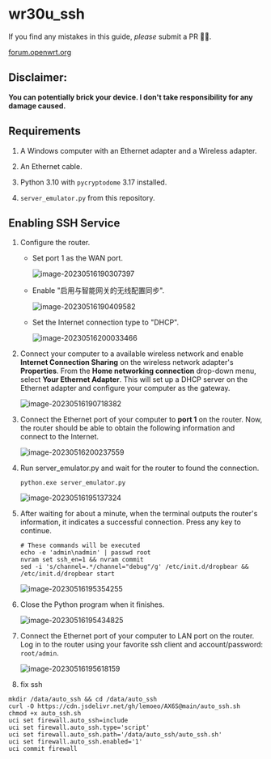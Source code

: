 # wr30u_ssh

If you find any mistakes in this guide, _please_ submit a PR 👍🏻.

[forum.openwrt.org](https://forum.openwrt.org/t/openwrt-support-for-xiaomi-ax3000ne/153769)

## **Disclaimer:**

**You can potentially brick your device. I don't take responsibility for any damage caused.**

## Requirements

1. A Windows computer with an Ethernet adapter and a Wireless adapter.

2. An Ethernet cable.

3. Python 3.10 with `pycryptodome` 3.17 installed.

4. `server_emulator.py` from this repository.

## Enabling SSH Service

1. Configure the router.

   - Set port 1 as the WAN port.

     ![image-20230516190307397](img/image-20230516190307397.png)

   - Enable "启用与智能网关的无线配置同步".

     ![image-20230516190409582](img/image-20230516190409582.png)
     
   - Set the Internet connection type to "DHCP".

     ![image-20230516200033466](img/image-20230516200033466.png)

2. Connect your computer to a available wireless network and enable **Internet Connection Sharing** on the wireless network adapter's **Properties**. From the **Home networking connection** drop-down menu, select  **Your Ethernet Adapter**. This will set up a DHCP server on the Ethernet adapter and configure your computer as the gateway.

   ![image-20230516190718382](img/image-20230516190718382.png)

3. Connect the Ethernet port of your computer to **port 1** on the router. Now, the router should be able to obtain the following information and connect to the Internet.

   ![image-20230516200237559](img/image-20230516200237559.png)

4. Run server_emulator.py and wait for the router to found the connection.

   ```shell
   python.exe server_emulator.py
   ```

   ![image-20230516195137324](img/image-20230516195137324.png)

5. After waiting for about a minute, when the terminal outputs the router's information, it indicates a successful connection. Press any key to continue.

   ```shell
   # These commands will be executed
   echo -e 'admin\nadmin' | passwd root
   nvram set ssh_en=1 && nvram commit
   sed -i 's/channel=.*/channel="debug"/g' /etc/init.d/dropbear && /etc/init.d/dropbear start
   ```   
   ![image-20230516195354255](img/image-20230516195354255.png)

6. Close the Python program when it finishes.

   ![image-20230516195434825](img/image-20230516195434825.png)

7. Connect the Ethernet port of your computer to LAN port on the router.  Log in to the router using your favorite ssh client and account/password: `root/admin`.

   ![image-20230516195618159](img/image-20230516195618159.png)

8. fix ssh 

 ```shell
mkdir /data/auto_ssh && cd /data/auto_ssh
curl -O https://cdn.jsdelivr.net/gh/lemoeo/AX6S@main/auto_ssh.sh
chmod +x auto_ssh.sh
uci set firewall.auto_ssh=include
uci set firewall.auto_ssh.type='script'
uci set firewall.auto_ssh.path='/data/auto_ssh/auto_ssh.sh'
uci set firewall.auto_ssh.enabled='1'
uci commit firewall
   ```   


